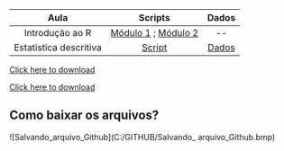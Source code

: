 Aula | Scripts | Dados
:----: | :----: | :----: 
Introdução ao R | <a href="https://raw.githubusercontent.com/Ecosantos/Desenho-amostral-UERJ/master/Scripts/Introdu%C3%A7%C3%A3o%20ao%20R%20-%20parte%201.R">Módulo 1</a> ; <a href="https://raw.githubusercontent.com/Ecosantos/Desenho-amostral-UERJ/master/Scripts/Introdu%C3%A7%C3%A3o%20ao%20R%20-%20parte%202.R">Módulo 2</a>| -- 
   Estatistica descritiva | <a href="https://raw.githubusercontent.com/Ecosantos/Desenho-amostral-UERJ/master/Scripts/Descrevendo%20os%20dados%20-%20Parte%201%20-%20Estatistica%20descritiva.R">Script</a> | <a href="https://raw.githubusercontent.com/Ecosantos/Desenho-amostral-UERJ/master/Dados/Alunos%20idade.txt">Dados</a>
  

<a href="path/to/file" download>Click here to download</a>

<a href="https://raw.githubusercontent.com/Ecosantos/Desenho-amostral-UERJ/master/Scripts/Descrevendo%20os%20dados%20-%20Parte%201%20-%20Estatistica%20descritiva.R" download target="_blank"> Click here to download</a>



## Como baixar os arquivos?

![Salvando_arquivo_Github](C:/GITHUB/Salvando_ arquivo_Github.bmp)
